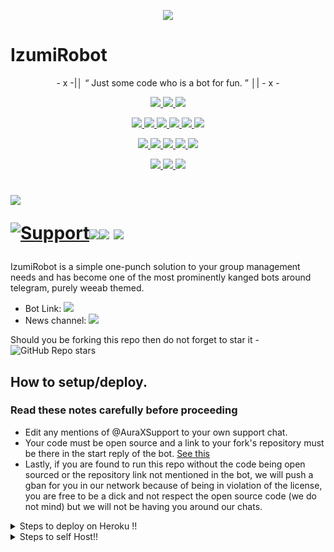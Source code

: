 <p align="center">
  <img src="https://telegra.ph/file/06129d917642f323f77a3.jpg">
</p>

# IzumiRobot 

<p align="center">
- x -|│  “	Just some code who is a bot for fun. ”  │| - x -
</p>

<p align="center">
<a href="https://app.codacy.com/gh/MickeyxD/IzumiRobot?utm_source=github.com&utm_medium=referral&utm_content=MickeyxD/IzumiRobot&utm_campaign=Badge_Grade_Settings" alt="Codacy Badge">
<img src="https://api.codacy.com/project/badge/Grade/6141417ceaf84545bab6bd671503df51" /> </a>
<a href="https://github.com/MickeyxD/IzumiRobot" alt="Libraries.io dependency status for GitHub repo"> <img src="https://img.shields.io/librariesio/github/MickeyxD/IzumiRobot" /> </a>
<a href="http://hits.dwyl.com/MickeyxD/IzumiRobot" alt="HitCount"> <img src="http://hits.dwyl.com/MickeyxD/IzumiRobot.svg" /> </a>
</p>
<p align="center">
<a href="https://github.com/MickeyxD/IzumiRobot" alt="GitHub closed issues"> <img src="https://img.shields.io/github/issues-closed-raw/MickeyxD/IzumiRobot?style=flat&logo=github&color=success" /> </a>
<a href="https://github.com/MickeyxD/IzumiRobot" alt="GitHub commit activity"> <img src="https://img.shields.io/github/commit-activity/m/MickeyxD/IzumiRobot" /> </a>
<a href="https://github.com/MickeyxD/IzumiRobot/graphs/contributors" alt="GitHub contributors"> <img src="https://img.shields.io/github/contributors/MickeyxD/IzumiRobot?style=flat&logo=github" /> </a>
<a href="https://github.com/MickeyxD/IzumiRobot/network/members" alt="GitHub forks"> <img src="https://img.shields.io/github/forks/MickeyxD/IzumiRobot?label=Forks&logo=github" /> </a>
<a href="https://github.com/MickeyxD/IzumiRobot" alt="GitHub closed pull requests"> <img src="https://img.shields.io/github/issues-pr-closed-raw/MickeyxD/IzumiRobot?color=success" /> </a>
<a href="https://github.com/MickeyxD/IzumiRobot" alt="GitHub issues"> <img src="https://img.shields.io/github/issues-raw/MickeyxD/IzumiRobot?style=flat&logo=github&color=yellow" /> </a>
</p>
<p align="center">
<a href="https://github.com/MickeyxD/IzumiRobot" alt="GitHub release (latest by date including pre-releases)"> <img src="https://img.shields.io/github/v/release/MickeyxD/IzumiRobot?include_prereleases?style=flat&logo=github" /> </a>
<a href="https://www.python.org/" alt="made-with-python"> <img src="https://img.shields.io/badge/Made%20with-Python-1f425f.svg?style=flat&logo=python&color=blue" /> </a>
<a href="https://github.com/MickeyxD/IzumiRobot" alt="Docker!"> <img src="https://aleen42.github.io/badges/src/docker.svg" /> </a>
<a href="https://github.com/MickeyxD/IzumiRobot" alt="GitHub repo size"> <img src="https://img.shields.io/github/repo-size/MickeyxD/IzumiRobot" /> </a>
<a href="https://github.com/MickeyxD/IzumiRobot/blob/master/LICENSE" alt="GPLv3 license"> <img src="https://img.shields.io/badge/License-GPLv3-blue.svg" /> </a>
</p>
<p align="center">
<a href="https://t.me/IzumiRobotUpdates" alt="Telegram!"> <img src="https://aleen42.github.io/badges/src/telegram.svg" /> </a>
<a href="https://github.com/MickeyxD/IzumiRobot/graphs/commit-activity" alt="Maintenance"> <img src="https://img.shields.io/badge/Maintained%3F-yes-green.svg" /> </a>
<a href="https://makeapullrequest.com" alt="PRs Welcome"> <img src="https://img.shields.io/badge/PRs-welcome-brightgreen.svg?style=flat-square" /> </a>
</p>


# <p align="left"><a href="https://github.com/MickeyxD/IzumiRobot"><img src="https://github-readme-stats.vercel.app/api/pin?username=MickeyxD&show_icons=true&theme=dark&hide_border=true&repo=IzumiRobot"></a></p><p align="centre"><a href="https://t.me/AuraXSupport"> <img src="https://img.shields.io/badge/telegram-Support_Group-blue?style=social&logo=telegram" alt="Support" /></a><a href="https://github.com/MickeyxD/IzumiRobot/stargazers"><img src="https://img.shields.io/github/stars/MickeyxD/IzumiRobot?style=social"></a><a href="https://github.com/MickeyxD/IzumiRobot/fork"><img src="https://img.shields.io/github/forks/MickeyxD/IzumiRobot?label=Fork&logoColor=blue&style=social"></a> <a href="https://github.com/MickeyxD/IzumiRobot"><img src="https://img.shields.io/github/last-commit/MickeyxD/IzumiRobot?style=flat-square"></a></p>



IzumiRobot is a simple one-punch solution to your group management needs and has become one of the most prominently kanged bots around telegram, purely weeab themed.

* Bot Link:  <a href="https://t.me/IzumiRobot" alt="IzumiRobot"> <img src="https://img.shields.io/badge/%F0%9F%A4%96%20-IzumiRobot-blue" /> </a>
* News channel: <a  href="https://t.me/IzumiRobotUpdates" alt="IzumiRobot Updates"> <img  src="https://img.shields.io/badge/%F0%9F%92%A1-IzumiRobot%20Updates-9cf" /> </a>

Should you be forking this repo then do not forget to star it - <img alt="GitHub Repo stars" src="https://img.shields.io/github/stars/MickeyxD/IzumiRobot?color=white&label=%F0%9F%8C%9F%20star">


## How to setup/deploy.

### Read these notes carefully before proceeding 
 - Edit any mentions of @AuraXSupport to your own support chat. 
 - Your code must be open source and a link to your fork's repository must be there in the start reply of the bot. [See this](https://github.com/MickeyxD/IzumiRobot)
 - Lastly, if you are found to run this repo without the code being open sourced or the repository link not mentioned in the bot, we will push a gban for you in our network because of being in violation of the license, you are free to be a dick and not respect the open source code (we do not mind) but we will not be having you around our chats.


<details>
  <summary>Steps to deploy on Heroku !! </summary>

```
Fill in all the details, Deploy!
Now go to https://dashboard.heroku.com/apps/(app-name)/resources ( Replace (app-name) with your app name )
REMEMBER: Turn on worker dyno (Don't worry It's free :D) & Webhook
Now send the bot /start, If it doesn't respond go to https://dashboard.heroku.com/apps/(app-name)/settings and remove webhook and port.
```

  [![Deploy](https://www.herokucdn.com/deploy/button.svg)](https://heroku.com/deploy?template=https://github.com/MickeyxD/IzumiRobot.git)

</details>  
<details>
  <summary>Steps to self Host!! </summary>

  ## Setting up the bot (Read this before trying to use!):
Please make sure to use python3.6, as I cannot guarantee everything will work as expected on older Python versions!
This is because markdown parsing is done by iterating through a dict, which is ordered by default in 3.6.

  ### Configuration

There are two possible ways of configuring your bot: a config.py file, or ENV variables.

The preferred version is to use a `config.py` file, as it makes it easier to see all your settings grouped together.
This file should be placed in your `IzumiRobot` folder, alongside the `__main__.py` file. 
This is where your bot token will be loaded from, as well as your database URI (if you're using a database), and most of 
your other settings.

It is recommended to import sample_config and extend the Config class, as this will ensure your config contains all 
defaults set in the sample_config, hence making it easier to upgrade.

An example `config.py` file could be:
```
from IzumiRobot.sample_config import Config

class Development(Config):
    OWNER_ID = 1100735944 # your telegram ID
    OWNER_USERNAME = "MickeyxD"  # your telegram username
    API_KEY = "your bot api key"  # your api key, as provided by the @botfather
    SQLALCHEMY_DATABASE_URI = 'postgresql://username:password@localhost:5432/database'  # sample db credentials
    JOIN_LOGGER = '-1234567890' # some group chat that your bot is a member of
    USE_JOIN_LOGGER = True
    DRAGONS = [18673980, 1100735944]  # List of id's for users which have sudo access to the bot.
    LOAD = []
    NO_LOAD = ['translation']
```

If you can't have a config.py file (EG on Heroku), it is also possible to use environment variables.
The following env variables are supported:
 - `ENV`: Setting this to ANYTHING will enable env variables

 - `TOKEN`: Your bot token, as a string.
 - `OWNER_ID`: An integer of consisting of your owner ID
 - `OWNER_USERNAME`: Your username

 - `DATABASE_URL`: Your database URL
 - `JOIN_LOGGER`: optional: a chat where your replied saved messages are stored, to stop people deleting their old 
 - `LOAD`: Space-separated list of modules you would like to load
 - `NO_LOAD`: Space-separated list of modules you would like NOT to load
 - `WEBHOOK`: Setting this to ANYTHING will enable webhooks when in env mode
 messages
 - `URL`: The URL your webhook should connect to (only needed for webhook mode)

 - `DRAGONS`: A space-separated list of user_ids which should be considered sudo users
 - `DEMONS`: A space-separated list of user_ids which should be considered support users (can gban/ungban,
 nothing else)
 - `WOLVES`: A space-separated list of user_ids which should be considered whitelisted - they can't be banned.
 - `DONATION_LINK`: Optional: link where you would like to receive donations.
 - `CERT_PATH`: Path to your webhook certificate
 - `PORT`: Port to use for your webhooks
 - `DEL_CMDS`: Whether to delete commands from users which don't have rights to use that command
 - `STRICT_GBAN`: Enforce gbans across new groups as well as old groups. When a gbanned user talks, he will be banned.
 - `WORKERS`: Number of threads to use. 8 is the recommended (and default) amount, but your experience may vary.
 __Note__ that going crazy with more threads wont necessarily speed up your bot, given the large amount of sql data 
 accesses, and the way python asynchronous calls work.
 - `BAN_STICKER`: Which sticker to use when banning people.
 - `ALLOW_EXCL`: Whether to allow using exclamation marks ! for commands as well as /.

  ### Python dependencies

Install the necessary Python dependencies by moving to the project directory and running:

`pip3 install -r requirements.txt`.

This will install all the necessary python packages.

  ### Database

If you wish to use a database-dependent module (eg: locks, notes, userinfo, users, filters, welcomes),
you'll need to have a database installed on your system. I use Postgres, so I recommend using it for optimal compatibility.

In the case of Postgres, this is how you would set up a database on a Debian/ubuntu system. Other distributions may vary.

- install postgresql:

`sudo apt-get update && sudo apt-get install postgresql`

- change to the Postgres user:

`sudo su - postgres`

- create a new database user (change YOUR_USER appropriately):

`createuser -P -s -e YOUR_USER`

This will be followed by you need to input your password.

- create a new database table:

`createdb -O YOUR_USER YOUR_DB_NAME`

Change YOUR_USER and YOUR_DB_NAME appropriately.

- finally:

`psql YOUR_DB_NAME -h YOUR_HOST YOUR_USER`

This will allow you to connect to your database via your terminal.
By default, YOUR_HOST should be 0.0.0.0:5432.

You should now be able to build your database URI. This will be:

`sqldbtype://username:pw@hostname:port/db_name`

Replace sqldbtype with whichever DB you're using (eg Postgres, MySQL, SQLite, etc)
repeat for your username, password, hostname (localhost?), port (5432?), and DB name.

  ## Modules
   ### Setting load order.

The module load order can be changed via the `LOAD` and `NO_LOAD` configuration settings.
These should both represent lists.

If `LOAD` is an empty list, all modules in `modules/` will be selected for loading by default.

If `NO_LOAD` is not present or is an empty list, all modules selected for loading will be loaded.

If a module is in both `LOAD` and `NO_LOAD`, the module will not be loaded - `NO_LOAD` takes priority.

   ### Creating your own modules.

Creating a module has been simplified as much as possible - but do not hesitate to suggest further simplification.

All that is needed is that your .py file is in the modules folder.

To add commands, make sure to import the dispatcher via

`from IzumiRobot import dispatcher`.

You can then add commands using the usual

`dispatcher.add_handler()`.

Assigning the `__help__` variable to a string describing this modules' available
commands will allow the bot to load it and add the documentation for
your module to the `/help` command. Setting the `__mod_name__` variable will also allow you to use a nicer, user-friendly name for a module.

The `__migrate__()` function is used for migrating chats - when a chat is upgraded to a supergroup, the ID changes, so 
it is necessary to migrate it in the DB.

The `__stats__()` function is for retrieving module statistics, eg number of users, number of chats. This is accessed 
through the `/stats` command, which is only available to the bot owner.

## Starting the bot.

Once you've set up your database and your configuration is complete, simply run the bat file(if on windows) or run (Linux):

`python3 -m IzumiRobot`

Note: the restart bat requires that User account control be disabled.

For queries or any issues regarding the bot please open an issue ticket or visit us at [IzumiRobot Support](https://t.me/PglRbotSupport)
## How to setup on Heroku 
For starters click on this button 

[![Deploy](https://www.herokucdn.com/deploy/button.svg)](https://heroku.com/deploy?template=https://github.com/MickeyxD/IzumiRobot.git) 


## CREDITS 📍
The bot is based on the work done by Mickey. This repo was just revamped to suit an Anime-centric community. All original credits go to Paul and his dedication, Without his efforts, this fork would not have been possible!


Any other authorship/credits can be seen through the commits.


Should any be missing kindly let us know at  or simply submit a pull request on the readme.
